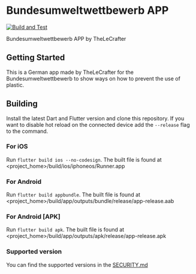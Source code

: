 # Bundesumweltwettbewerb APP
[![Build and Test](https://github.com/TheLeCrafter/buw-app/actions/workflows/dart.yml/badge.svg?branch=master)](https://github.com/TheLeCrafter/buw-app/actions/workflows/dart.yml)

Bundesumweltwettbewerb APP by TheLeCrafter

## Getting Started

This is a German app made by TheLeCrafter for the Bundesumweltwettbewerb to show ways on how to prevent the use of plastic.

## Building
Install the latest Dart and Flutter version and clone this repository. If you want to disable hot reload on the connected device add the ``--release`` flag to the command.

### For iOS
Run ``flutter build ios --no-codesign``. The built file is found at <project_home>/build/ios/iphoneos/Runner.app

### For Android
Run ``flutter build appbundle``. The built file is found at <project_home>/build/app/outputs/bundle/release/app-release.aab

### For Android [APK]
Run ``flutter build apk``. The built file is found at <project_home>/build/app/outputs/apk/release/app-release.apk


### Supported version
You can find the supported versions in the [SECURITY.md](https://github.com/TheLeCrafter/buw-app/blob/master/SECURITY.md)

